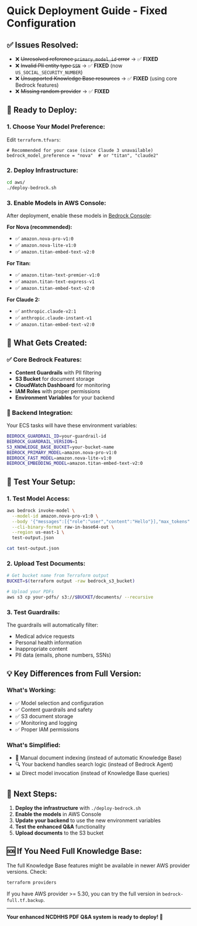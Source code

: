 # Quick Deployment Guide - Fixed Configuration

## ✅ **Issues Resolved:**
- ❌ ~~Unresolved reference `primary_model_id` error~~ → ✅ **FIXED**
- ❌ ~~Invalid PII entity type `SSN`~~ → ✅ **FIXED** (now `US_SOCIAL_SECURITY_NUMBER`)
- ❌ ~~Unsupported Knowledge Base resources~~ → ✅ **FIXED** (using core Bedrock features)
- ❌ ~~Missing random provider~~ → ✅ **FIXED**

## 🚀 **Ready to Deploy:**

### **1. Choose Your Model Preference:**
Edit `terraform.tfvars`:
```hcl
# Recommended for your case (since Claude 3 unavailable)
bedrock_model_preference = "nova"  # or "titan", "claude2"
```

### **2. Deploy Infrastructure:**
```bash
cd aws/
./deploy-bedrock.sh
```

### **3. Enable Models in AWS Console:**
After deployment, enable these models in [Bedrock Console](https://console.aws.amazon.com/bedrock/home?region=us-east-1#/modelaccess):

**For Nova (recommended):**
- ✅ `amazon.nova-pro-v1:0`
- ✅ `amazon.nova-lite-v1:0`
- ✅ `amazon.titan-embed-text-v2:0`

**For Titan:**
- ✅ `amazon.titan-text-premier-v1:0`
- ✅ `amazon.titan-text-express-v1`
- ✅ `amazon.titan-embed-text-v2:0`

**For Claude 2:**
- ✅ `anthropic.claude-v2:1`
- ✅ `anthropic.claude-instant-v1`
- ✅ `amazon.titan-embed-text-v2:0`

## 🎯 **What Gets Created:**

### **✅ Core Bedrock Features:**
- **Content Guardrails** with PII filtering
- **S3 Bucket** for document storage
- **CloudWatch Dashboard** for monitoring
- **IAM Roles** with proper permissions
- **Environment Variables** for your backend

### **🔧 Backend Integration:**
Your ECS tasks will have these environment variables:
```bash
BEDROCK_GUARDRAIL_ID=your-guardrail-id
BEDROCK_GUARDRAIL_VERSION=1
S3_KNOWLEDGE_BASE_BUCKET=your-bucket-name
BEDROCK_PRIMARY_MODEL=amazon.nova-pro-v1:0
BEDROCK_FAST_MODEL=amazon.nova-lite-v1:0
BEDROCK_EMBEDDING_MODEL=amazon.titan-embed-text-v2:0
```

## 🧪 **Test Your Setup:**

### **1. Test Model Access:**
```bash
aws bedrock invoke-model \
  --model-id amazon.nova-pro-v1:0 \
  --body '{"messages":[{"role":"user","content":"Hello"}],"max_tokens":100}' \
  --cli-binary-format raw-in-base64-out \
  --region us-east-1 \
  test-output.json

cat test-output.json
```

### **2. Upload Test Documents:**
```bash
# Get bucket name from Terraform output
BUCKET=$(terraform output -raw bedrock_s3_bucket)

# Upload your PDFs
aws s3 cp your-pdfs/ s3://$BUCKET/documents/ --recursive
```

### **3. Test Guardrails:**
The guardrails will automatically filter:
- Medical advice requests
- Personal health information
- Inappropriate content
- PII data (emails, phone numbers, SSNs)

## 💡 **Key Differences from Full Version:**

### **What's Working:**
- ✅ Model selection and configuration
- ✅ Content guardrails and safety
- ✅ S3 document storage
- ✅ Monitoring and logging
- ✅ Proper IAM permissions

### **What's Simplified:**
- 📝 Manual document indexing (instead of automatic Knowledge Base)
- 🔍 Your backend handles search logic (instead of Bedrock Agent)
- 📊 Direct model invocation (instead of Knowledge Base queries)

## 🔄 **Next Steps:**

1. **Deploy the infrastructure** with `./deploy-bedrock.sh`
2. **Enable the models** in AWS Console
3. **Update your backend** to use the new environment variables
4. **Test the enhanced Q&A** functionality
5. **Upload documents** to the S3 bucket

## 🆘 **If You Need Full Knowledge Base:**

The full Knowledge Base features might be available in newer AWS provider versions. Check:
```bash
terraform providers
```

If you have AWS provider >= 5.30, you can try the full version in `bedrock-full.tf.backup`.

---

**Your enhanced NCDHHS PDF Q&A system is ready to deploy! 🎉**
